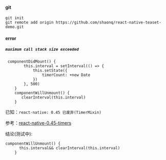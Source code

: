 #### git
```
git init
git remote add origin https://github.com/shaonq/react-native-teaset-demo.git
```

#### error
##### `maximum call stack size exceeded`
```
 componentDidMount() {
        this.interval = setInterval(() => {
            this.setState({
                timerCount: +new Date
            })
        }, 500)
    }
    componentWillUnmount() {
       clearInterval(this.interval)
    }
```

已知：`react-native: 0.45 已废弃(TimerMixin)`

参考：[react-native-0.45-timers](http://reactnative.cn/docs/0.45/timers.html)

结论(测试中):
```
componentWillUnmount() {
      this.interval&& clearInterval(this.interval)
    }
```
